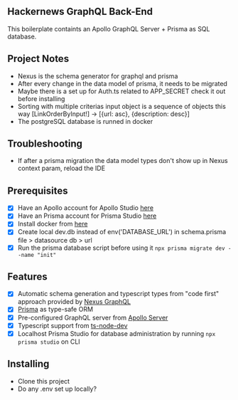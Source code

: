 ## Hackernews GraphQL Back-End
 This boilerplate containts an Apollo GraphQL Server + Prisma as SQL database. 

## Project Notes
- Nexus is the schema generator for graphql and prisma
- After every change in the data model of prisma, it needs to be migrated
- Maybe there is a set up for Auth.ts related to APP_SECRET check it out before installing
- Sorting with multiple criterias input object is a sequence of objects this way [LinkOrderByInput!] -> [{url: asc}, {description: desc}]
- The postgreSQL database is runned in docker

## Troubleshooting
- If after a prisma migration the data model types don't show up in Nexus context param, reload the IDE

## Prerequisites

- [x] Have an Apollo account for Apollo Studio [here](https://studio.apollographql.com/)
- [x] Have an Prisma account for Prisma Studio [here](https://www.prisma.io/studio)
- [x] Install docker from [here](https://docs.docker.com/desktop/install/windows-install/)
- [x] Create local dev.db instead of env('DATABASE_URL') in schema.prisma file > datasource db > url 
- [x] Run the prisma database script before using it `npx prisma migrate dev --name "init"`

## Features

- [x] Automatic schema generation and typescript types from "code first" approach provided by [Nexus GraphQL](https://www.npmjs.com/package/nexus) 
- [x] [Prisma](https://www.npmjs.com/package/prisma) as type-safe ORM 
- [x] Pre-configured GraphQL server from [Apollo Server](https://www.npmjs.com/package/apollo-server)
- [x] Typescript support from [ts-node-dev](https://www.npmjs.com/package/ts-node-dev)
- [x] Localhost Prisma Studio for database administration by running `npx prisma studio` on CLI

## Installing

- Clone this project
- Do any .env set up locally?
